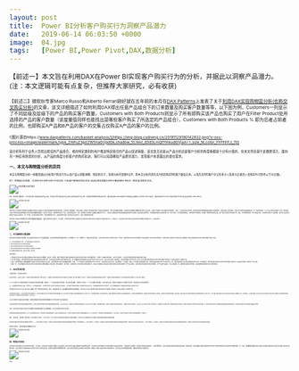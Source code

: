 ```yaml
---
layout: post
title:  Power BI分析客户购买行为洞察产品潜力
date:   2019-06-14 06:03:50 +0000
image:  04.jpg
tags:   [Power BI,Power Pivot,DAX,数据分析]
---
```


<small>【前述一】本文旨在利用DAX在Power BI实现客户购买行为的分析，并据此以洞察产品潜力。(注：本文逻辑可能有点复杂，但推荐大家研究，必有收获) <small>

<small>【前述二】微软BI专家Marco Russo和Alberto Ferrari刚好就在五年前的本月在[DAX Patterns](https://www.daxpatterns.com/)上发表了关于[利用DAX实现购物篮分析(也称交叉购买分析)](https://www.daxpatterns.com/basket-analysis/)的文章，该文详细描述了如何利用DAX得出任意产品组合下的订单数量及购买客户数量等等，以下图为例，Customers一列显示了不同层级及层级下的产品的购买客户数量，Customers with Both Products则显示了所有即购买该产品也购买了用户在Filter Product处所选择的产品的客户数量（该度量值同样也能找出是哪些客户购买了所选定的产品组合），Customers with Both Products % 即为后者占前者的比例，也即购买A产品和B产品的客户的交集占仅购买A产品的客户的比例。<small>

![图片源自https://www.daxpatterns.com/basket-analysis/](https://img-blog.csdnimg.cn/20191129190142932.png?x-oss-process=image/watermark,type_ZmFuZ3poZW5naGVpdGk,shadow_10,text_d3d3LmQtYmkudGVjaA==,size_16,color_FFFFFF,t_70)

<small>该分析有利于业务人员找出最佳的产品组合，或向特定类别的用户推送特定组合的产品以促进销量，该文章无论是从产品分析还是客户分析的角度看都是十分有价值的，但本文将会基于此做更深入、面向另一种应用场景的分析，从产品的角度分析客户的购买轨迹，我们可以知道哪些产品更具潜力，发现客户未表露出的潜在需求。<small>

一、本文与购物篮分析的异同
-----

本文与购物篮分析一样都是通过分析用户购买行为以及产品以获取洞察，但区别在于，前者分析的是即A又B，而本文分析的是先买A其后购买B的客户数及比率，以及先买B的客户中又有多少人及多大比重的人会购买A(可参考以下对比图)。

<small>附1：购物篮分析结果：Customers with Both Products: 72名客户都有Bottles and Cages(单车放置水杯的卡槽)和Bike Racks（单车架)的购买记录。<small>

![在这里插入图片描述](https://img-blog.csdnimg.cn/20191129190156396.png)

<small>附2：本案例计算结果：(行字段为用户首先购买的产品子类，列字段为用户购买该产品子类之后所购买的产品子类，案例暂时忽略同时购买的记录）首先购买Bike Racks的客户中有8名在后续购买了Bottles and Cages，首先购买Bottles and Cages的客户中有14名在其后购买了Bike Racks。<small>

![在这里插入图片描述](https://img-blog.csdnimg.cn/20191129190206397.png)

Marco的关于同时购买AB两种产品的概率计算实际上就是针对于类似啤酒和尿布这样的应用案例，因为这些订单的确是一次性完成的。那些男人要完成他们妻子下达的买尿布的任务，他们也同时喜欢喝啤酒，但这是分析师依据历史数据分析出的产品关联性，是他们已经拥有了购买啤酒与尿布的需求，这是一个已经存在的关联问题。但有些时候我们需要做的是挖掘客户的潜在需求，这很大程度上是未知的。而客户的订单购买轨迹能够反映一些十分有用的事实，它让产品之间的关联性有了方向。换句话说，不考虑订单时间先后的购物篮分析在分析超市数据时很适用，因为用户往往在一次购物中购买多个产品，然后到收银台统一下单，这种情况下所有的产品都被当做是同时下单了，但实际上顾客在超市内的选取商品的轨迹你无法追溯。但如果是在其他场景，比如顾客在电商平台或者官网下单，你作为店长，你可能想知道的是，A和B同样作为畅销款，究竟哪一款能带来更多回头客，哪一款反而比较容易流失客户呢？因此，我们需要知道每一款产品的回头率，比如所有先购买A产品的顾客，他们在日后再次回来购买产品的占比是多少，进一步分析，在这些复购的人群中，购买的依然是A产品，还是其他的产品呢？各自的占比又是多少，这是个值得研究的问题。

本文改用了和Macro购物篮分析中同样的数据集和数据模型，最终计算结果如下图所示，可以看到，先购买Road Bikes(公路自行车)后购买Mountain Bikes(山地自行车)的客户有1853人，比率29%，而先买Mountain Bikes后买Road Bikes的客户却仅有200人，比率不到5%：

![在这里插入图片描述](https://img-blog.csdnimg.cn/20191129191506389.png?x-oss-process=image/watermark,type_ZmFuZ3poZW5naGVpdGk,shadow_10,text_d3d3LmQtYmkudGVjaA==,size_16,color_FFFFFF,t_70)

二、本文案例的计算逻辑
-----

如果没有弄清本段的计算逻辑，那么后面所列出的DAX公式会很难看懂。上图中的表格(矩阵)虽看似简单，但计算量不小。每一行都经历了一条独立的计算过程。
以Mountain Bikes(山地自行车)那一行为例，首先购买Mountain Bikes的客户中在后续购买了Bike Racks(单车架)、Road Bikes(公路自行车)等各产品子类的客户分别占所有购买Mountain Bikes的客户的多大比例。

*注：该比率的算法有三种，分子相同但基于不同的分母：*  
*1. 基于所有购买该产品子类的所有客户*  
*2. 基于所有首先购买该产品子类的所有客户*  
*3. 基于所有首先购买该产品子类其后又有回购行为的客户*  
*这三种算法我都有计算，但本文以第一种为例*

计算流程为：
1. 首先是在主表(Sales)中筛选出所有Mountain Bikes的订单数据，然后进一步筛选，哪些订单是作为客户的首单的(对应客户的所有订单中下单日期最早的一个或多个订单被归类为首单，其余为"非首单")，在经过此次筛选后的表中提取出客户名单。
2. 有了客户名单后，我们需要找出这些客户的所有除首单以外的订单，而不仅仅是包括Mountain Bikes的订单，这个步骤使用左外连接的方法完成(可参考下文DAX公式)。在DAX中完成这个虚拟表后，再对表中的客户进行Distinct Count, 这将会得出首先购买Mountain Bikes的客户中有多少人在其后又购买了其他的产品。
3. 其后，我们需要使这个数据能够被产品筛选(本案例计算的是产品子类)，此处则和Macro的计算逻辑基本相同，使用一个与产品表完全相同的副本(Filter Product)，和主表建立非活动关系，然后再建立一个度量值，使其上下文忽略产品表的所有字段，并接受来自其副本(Filter Product)的上下文，使用该副本的产品子类字段筛选此前Distinct Count的结果，即可得出首先购买Mountain Bikes的客户中有多少人在其后分别购买了其他各个产品子类。
4. 最后一步，让该度量值除以购买Mountain Bikes的客户总数(即按照上文所述第一种比率算法)，即可得出：在所有购买了Mountain Bikes的客户中，有多大比例的客户是先买Mountain Bikes而后购买其他的一些产品子类的。
此即为客户购买轨迹分析的计算逻辑，对于产品或产品类别、产品子类的每一项，都要经历这样的计算流程，因此最终的结果是经历复杂计算得出的。

三、DAX实现过程
-----

1.新建计算列，判定客户的首单：

>```Python
IsFirstOrder = 
VAR
E_Date = 'Sales'[OrderDateKey]
VAR
CUST = 'Sales'[CustomerKey]
RETURN
IF(
    SUMX(
        FILTER('Sales',
        CUST = 'Sales'[CustomerKey]&&E_Date > 'Sales'[OrderDateKey]),
        COUNTROWS('Sales'))>0,FALSE,TRUE)
>```

2.以下公式名为VT1的虚拟表即用于完成前述计算流程的步骤1，提取出了一个包含指定客户名单的表；接下来完成步骤2，虚拟表VT2完成了一个十分关键的计算步骤，以Sales表为主表，使用左外连接和VT1中的客户表关联，然后筛选ROWS列返回结果，

*注：以完整的sales表为主表，leftjoin上一步所返回的客户，所有[ROWS]为空的行说明这些行的客户，并不是VT1所返回的客户,否则[ROWS]应该为1，筛选掉那些[ROWS]为空的行，剩下的数据就是VT1所返回的所有客户的所有订单了* 

这也是NATURALLEFTOUTERJOIN()函数的一种十分有用的应用场景。最后，筛选虚拟表VT2，使其数据排除掉所有首单数据，DISTINCTCOUNT客户数以得出"首先购买某产品的客户中有多少人在其后又购买了其他的产品"：

>```Python
CustDistinctValue = 
VAR
FIRSTORDERPROD = 
IF(HASONEVALUE('Product'[Subcategory]),
    VALUES('Product'[Subcategory]),0)
VAR
VT1 = 
SUMMARIZE(
    FILTER(Sales,
        AND(related('Product'[Subcategory]) = FIRSTORDERPROD,
            'Sales'[IsFirstOrder]=TRUE)),
        'Sales'[CustomerKey],
        "ROWS",
        DISTINCTCOUNT(Sales[CustomerKey]))
VAR
VT2 = 
FILTER(
    NATURALLEFTOUTERJOIN(ALL(Sales),VT1),
    [ROWS] = 1)
RETURN
CALCULATE(
    DISTINCTCOUNT('Sales'[CustomerKey]),
    FILTER(VT2,'Sales'[IsFirstOrder] = FALSE)
)
>```

3.该公式即用于完成前文所述步骤3，使得在步骤2所计算出的结果能够被Filter Product的产品字段所筛选：

>```Python
CustPurchaseOthersSubcategoryAfter = 
VAR CustPurchaseOthersSubcategoryAfter = 
CALCULATE (
    'Sales'[CustDistinctValue],
    CALCULATETABLE (
        SUMMARIZE ( Sales, Sales[CustomerKey] ),
        'Sales'[IsFirstOrder] = FALSE,
        ALLSELECTED ('Product'),
        USERELATIONSHIP ( Sales[ProductCode],
             'Filter Product'[Filter ProductCode] )
    )
)
RETURN
IF(NOT([SameSubCategorySelection]),
    CustPurchaseOthersSubcategoryAfter)
>```

其中，SameSubCategorySelection函数用于排除选择相同产品子类的数据，此公式引用Macro的方法完成：

>```Python
SameSubCategorySelection = 
IF (
    HASONEVALUE ( 'Product'[Subcategory] )
        && HASONEVALUE ( 'Filter Product'[Filter Subcategory] ),
    IF (
        VALUES ( 'Product'[Subcategory])
            = VALUES ( 'Filter Product'[Filter Subcategory] ),
        TRUE
    )
)
>```

最后，算出比率，完成整个计算流程。公式中的PATTERN 1、PATTERN 2、PATTERN 3分别对应前文所述的三种比率算法，你也可以自己使用SWITCH()实现三种比率算法结果在前端的切换：

>```Python
CustPurchaseOthersSubCategoryAfter % = 
--PATTERN 1
DIVIDE ( 'Sales'[CustPurchaseOthersSubcategoryAfter], [Customers] )
--PATTERN 2
--DIVIDE ( 'Sales'[CustPurchaseOthersSubcategoryAfter], 'Sales'[AsFirstOrderCust] ) 
--PATTERN 3
--DIVIDE ( 'Sales'[CustPurchaseOthersSubcategoryAfter], 'Sales'[AsFirstOrderCustRepurchase]) 
>```

结果如下图所示，经随机抽取部分数据验证无误：

![在这里插入图片描述](https://img-blog.csdnimg.cn/20191129190317908.png)

四、结果与可视化
-----

该分析的可视化使用名为Chord的可视化控件，可以看出，先购买自行车的客户有很多人在其后购买了如Helmets(头盔)之类的骑行装备或单车部件，而先购买Helmets的客户中没有任何客户在其后购买单车，当然这是符合常理的，这些客户原本就有这类单车，当然不需要再买，因此对这类客户推送单车很可能会造成广告资源浪费，此外这类客户有很大的购买除Helmets以外的其他的他们没买过的单车装备的需求。另一方面，表格数据反映首先购买公路自行车的客户较先购买山地自行车的客户具有更大的购买潜力，因此公路自行车能够带来比山地自行车更大比例的回头客，如果我们使用传统的购物篮分析，是无法发现这些隐含在AB购买中的问题的。按照这个思路以及在Power BI的实践方式，结合实际业务场景做相应调整，能够发现更多有价值的信息。

![在这里插入图片描述](https://img-blog.csdnimg.cn/20191129190327489.png?x-oss-process=image/watermark,type_ZmFuZ3poZW5naGVpdGk,shadow_10,text_d3d3LmQtYmkudGVjaA==,size_16,color_FFFFFF,t_70)

*End~*